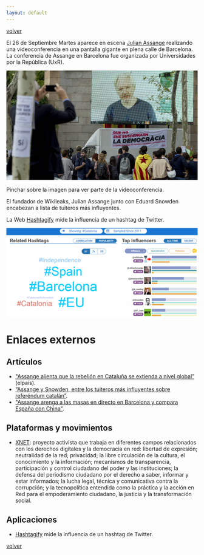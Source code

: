 ```yaml
---
layout: default
---
```


[volver](./)

El 26 de Septiembre Martes aparece en escena [Julian Assange](https://es.wikipedia.org/wiki/Julian_Assange) realizando una videoconferencia en una pantalla gigante en plena calle de Barcelona. La conferencia de Assange en Barcelona fue organizada por Universidades por la República (UxR). 

[![IMAGE ALT TEXT](images/videoconferencia_assange_bcn.jpg)](https://www.youtube.com/watch?v=gaad6eZrwMs "Primers 10 minuts videoconferencia Julian Assange (Youtube)")

Pinchar sobre la imagen para ver parte de la videoconferencia.

El fundador de Wikileaks, Julian Assange junto con Eduard Snowden encabezan a lista de tuiteros más influyentes.

La Web [Hashtagify](http://hashtagify.me/) mide la influencia de un hashtag de Twitter.

![](images/hashtagify_catalonia.PNG)



# Enlaces externos

## Artículos 

* ["Assange alienta que la rebelión en Cataluña se extienda a nivel global”](https://elpais.com/ccaa/2017/09/26/catalunya/1506456387_836185.html) (elpais). 
* [“Assange y Snowden, entre los tuiteros más influyentes sobre referéndum catalán”](https://www.elconfidencial.com/espana/cataluna/2017-09-27/assange-y-snowden-entre-los-tuiteros-mas-influyentes-sobre-referendo-catalan_1451001/).
* ["Assange arenga a las masas en directo en Barcelona y compara España con China"](https://www.elconfidencial.com/espana/cataluna/2017-09-26/referendum-cataluna-julian-assange-defiende-independencia-barcelona_1450288/).

## Plataformas y movimientos

* [XNET](https://xnet-x.net/): proyecto activista que trabaja en diferentes campos relacionados con los derechos digitales y la democracia en red: libertad de expresión; neutralidad de la red; privacidad; la libre circulación de la cultura, el conocimiento y la información; mecanismos de transparencia, participación y control ciudadano del poder y las instituciones; la defensa del periodismo ciudadano por el derecho a saber, informar y estar informados; la lucha legal, técnica y comunicativa contra la corrupción; y la tecnopolítica entendida como la práctica y la acción en Red para el empoderamiento ciudadano, la justicia y la transformación social. 

## Aplicaciones

* [Hashtagify](http://hashtagify.me/) mide la influencia de un hashtag de Twitter.

[volver](./)